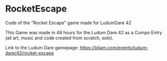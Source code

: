 # RocketEscape
Code of the "Rocket Escape" game made for LudumDare 42

This Game was made in 48 hours for the Ludum Dare 42 as a Compo Entry (all art, music and code created from scratch, solo). 

Link to the Ludum Dare gamepage:
https://ldjam.com/events/ludum-dare/42/rocket-escape
